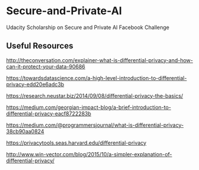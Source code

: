 # Secure-and-Private-AI

Udacity Scholarship on Secure and Private AI 
Facebook Challenge

## Useful Resources

http://theconversation.com/explainer-what-is-differential-privacy-and-how-can-it-protect-your-data-90686

https://towardsdatascience.com/a-high-level-introduction-to-differential-privacy-edd20e6adc3b

https://research.neustar.biz/2014/09/08/differential-privacy-the-basics/

https://medium.com/georgian-impact-blog/a-brief-introduction-to-differential-privacy-eacf8722283b

https://medium.com/@programmersjournal/what-is-differential-privacy-38cb90aa0824

https://privacytools.seas.harvard.edu/differential-privacy

http://www.win-vector.com/blog/2015/10/a-simpler-explanation-of-differential-privacy/
